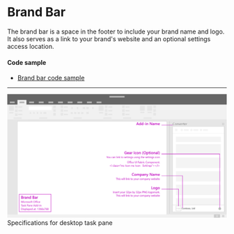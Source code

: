 # Brand Bar

The brand bar is a space in the footer to include your brand name and logo. It also serves as a link to your brand's website and an optional settings access location.

#### Code sample
* [Brand bar code sample](https://github.com/OfficeDev/Office-Add-in-UX-Design-Patterns-Code/tree/master/templates/generic/brand-bar)

***

![Brand Bar - Specifications for desktop task pane](../assets/images/brandBar_taskPaneCallouts.png)
Specifications for desktop task pane 